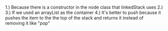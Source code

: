 1.) Because there is a constructor in the node class that linkedStack uses 
2.) 
3.) If we used an arrayList as the container
4.) It's better to push because it pushes the item to the the top of the stack and returns it instead of removing it like "pop"